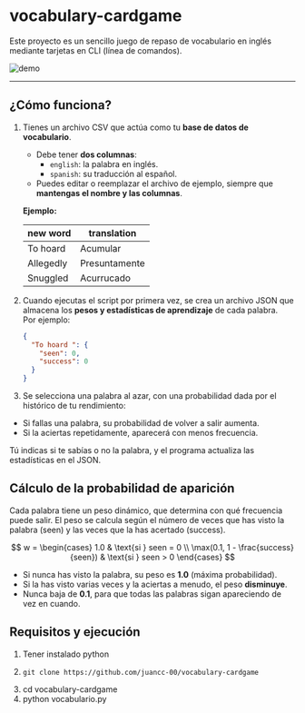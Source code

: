# vocabulary-cardgame

Este proyecto es un sencillo juego de repaso de vocabulario en inglés mediante tarjetas en CLI (línea de comandos).

![demo](https://github.com/user-attachments/assets/867b600e-cc8a-498f-808b-dd797539412a)

---

## ¿Cómo funciona?

1. Tienes un archivo CSV que actúa como tu **base de datos de vocabulario**.  
   - Debe tener **dos columnas**:
     - `english`: la palabra en inglés.  
     - `spanish`: su traducción al español.  
   - Puedes editar o reemplazar el archivo de ejemplo, siempre que **mantengas el nombre y las columnas**.

   **Ejemplo:**

   | new word | translation |
   |-----------|-------------|
   | To hoard     | Acumular    |
   | Allegedly    | Presuntamente |
   | Snuggled    | Acurrucado     |

2. Cuando ejecutas el script por primera vez, se crea un archivo JSON que almacena los **pesos y estadísticas de aprendizaje** de cada palabra.  
   Por ejemplo:

   ```json
   {
     "To hoard ": {
       "seen": 0,
       "success": 0
     }
   }

3. Se selecciona una palabra al azar, con una probabilidad dada por el histórico de tu rendimiento:

- Si fallas una palabra, su probabilidad de volver a salir aumenta.
- Si la aciertas repetidamente, aparecerá con menos frecuencia.

Tú indicas si te sabías o no la palabra, y el programa actualiza las estadísticas en el JSON. 

## Cálculo de la probabilidad de aparición

Cada palabra tiene un peso dinámico, que determina con qué frecuencia puede salir. El peso se calcula según el número de veces que has visto la palabra (seen) y las veces que la has acertado (success).


$$
w = 
\begin{cases} 
1.0 & \text{si } seen = 0 \\
\max(0.1, 1 - \frac{success}{seen}) & \text{si } seen > 0
\end{cases}
$$
- Si nunca has visto la palabra, su peso es **1.0** (máxima probabilidad).  
- Si la has visto varias veces y la aciertas a menudo, el peso **disminuye**.  
- Nunca baja de **0.1**, para que todas las palabras sigan apareciendo de vez en cuando.


## Requisitos y ejecución

1. Tener instalado python
2. ``` console
   git clone https://github.com/juancc-00/vocabulary-cardgame
   ```
3. cd vocabulary-cardgame
4. python vocabulario.py 

